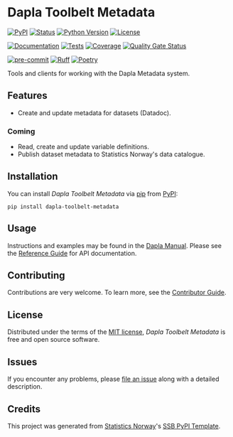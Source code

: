 # Dapla Toolbelt Metadata

[![PyPI](https://img.shields.io/pypi/v/dapla-toolbelt-metadata.svg)][pypi status]
[![Status](https://img.shields.io/pypi/status/dapla-toolbelt-metadata.svg)][pypi status]
[![Python Version](https://img.shields.io/pypi/pyversions/dapla-toolbelt-metadata)][pypi status]
[![License](https://img.shields.io/pypi/l/dapla-toolbelt-metadata)][license]

[![Documentation](https://github.com/statisticsnorway/dapla-toolbelt-metadata/actions/workflows/docs.yml/badge.svg)][documentation]
[![Tests](https://github.com/statisticsnorway/dapla-toolbelt-metadata/actions/workflows/tests.yml/badge.svg)][tests]
[![Coverage](https://sonarcloud.io/api/project_badges/measure?project=statisticsnorway_dapla-toolbelt-metadata&metric=coverage&token=ee0a4d273db2bf811222fca5dffccd4592e3d536)][sonarcov]
[![Quality Gate Status](https://sonarcloud.io/api/project_badges/measure?project=statisticsnorway_dapla-toolbelt-metadata&metric=alert_status&token=ee0a4d273db2bf811222fca5dffccd4592e3d536)][sonarquality]

[![pre-commit](https://img.shields.io/badge/pre--commit-enabled-brightgreen?logo=pre-commit&logoColor=white)][pre-commit]
[![Ruff](https://img.shields.io/endpoint?url=https://raw.githubusercontent.com/astral-sh/ruff/main/assets/badge/v2.json)](https://github.com/astral-sh/ruff)
[![Poetry](https://img.shields.io/endpoint?url=https://python-poetry.org/badge/v0.json)][poetry]

[pypi status]: https://pypi.org/project/dapla-toolbelt-metadata/
[documentation]: https://statisticsnorway.github.io/dapla-toolbelt-metadata
[tests]: https://github.com/statisticsnorway/dapla-toolbelt-metadata/actions?workflow=Tests

[sonarcov]: https://sonarcloud.io/summary/overall?id=statisticsnorway_dapla-toolbelt-metadata
[sonarquality]: https://sonarcloud.io/summary/overall?id=statisticsnorway_dapla-toolbelt-metadata
[pre-commit]: https://github.com/pre-commit/pre-commit
[poetry]: https://python-poetry.org/

Tools and clients for working with the Dapla Metadata system.

## Features

- Create and update metadata for datasets (Datadoc).

### Coming

- Read, create and update variable definitions.
- Publish dataset metadata to Statistics Norway's data catalogue.

## Installation

You can install _Dapla Toolbelt Metadata_ via [pip] from [PyPI]:

```console
pip install dapla-toolbelt-metadata
```

## Usage

Instructions and examples may be found in the [Dapla Manual](https://manual.dapla.ssb.no/statistikkere/). Please see the [Reference Guide] for API documentation.

## Contributing

Contributions are very welcome.
To learn more, see the [Contributor Guide].

## License

Distributed under the terms of the [MIT license][license],
_Dapla Toolbelt Metadata_ is free and open source software.

## Issues

If you encounter any problems,
please [file an issue] along with a detailed description.

## Credits

This project was generated from [Statistics Norway]'s [SSB PyPI Template].

[statistics norway]: https://www.ssb.no/en
[pypi]: https://pypi.org/
[ssb pypi template]: https://github.com/statisticsnorway/ssb-pypitemplate
[file an issue]: https://github.com/statisticsnorway/dapla-toolbelt-metadata/issues
[pip]: https://pip.pypa.io/

<!-- github-only -->

[license]: https://github.com/statisticsnorway/dapla-toolbelt-metadata/blob/main/LICENSE
[contributor guide]: https://github.com/statisticsnorway/dapla-toolbelt-metadata/blob/main/CONTRIBUTING.md
[reference guide]: https://statisticsnorway.github.io/dapla-toolbelt-metadata/reference.html
